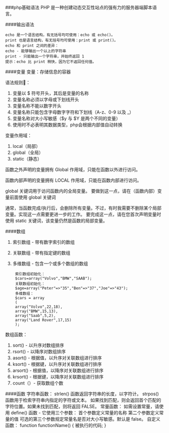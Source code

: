 ###php基础语法
PHP 是一种创建动态交互性站点的强有力的服务器端脚本语言。

####输出语法

	echo 是一个语言结构，有无括号均可使用：echo 或 echo()。
	print 也是语言结构，有无括号均可使用：print 或 print()。
	echo 和 print 之间的差异：
	echo - 能够输出一个以上的字符串
	print - 只能输出一个字符串，并始终返回 1
	提示：echo 比 print 稍快，因为它不返回任何值。
	

####变量
变量：存储信息的容器

语法规则：

1. 变量以 $ 符号开头，其后是变量的名称
2. 变量名称必须以字母或下划线开头
3. 变量名称不能以数字开头
4. 变量名称只能包含字母数字字符和下划线（A-z、0-9 以及 _）
5. 变量名称对大小写敏感（$y 与 $Y 是两个不同的变量）
6. 使用时不必表明其数据类型，php会根据内部值自动转换

变量作用域：

1. local（局部）
2. global（全局）
3. static（静态）

函数之外声明的变量拥有 Global 作用域，只能在函数以外进行访问。

函数内部声明的变量拥有 LOCAL 作用域，只能在函数内部进行访问。

global 关键词用于访问函数内的全局变量。
要做到这一点，请在（函数内部）变量前面使用 global 关键词

通常，当函数完成/执行后，会删除所有变量。不过，有时我需要不删除某个局部变量。实现这一点需要更进一步的工作。
要完成这一点，请在您首次声明变量时使用 static 关键词，该变量仍然是函数的局部变量。


####数组

1. 索引数组 - 带有数字索引的数组
2. 关联数组 - 带有指定键的数组
3. 多维数组 - 包含一个或多个数组的数组

		索引数组初始化：
		$cars=array("Volvo","BMW","SAAB");
		关联数组初始化：
		$age=array("Peter"=>"35","Ben"=>"37","Joe"=>"43");
		多维数组：
		$cars = array
  		(
  		array("Volvo",22,18),
 		array("BMW",15,13),
  		array("Saab",5,2),
  		array("Land Rover",17,15)
  		);
		

数组函数：

1. sort() - 以升序对数组排序 
2. rsort() - 以降序对数组排序
3. asort() - 根据值，以升序对关联数组进行排序
4. ksort() - 根据键，以升序对关联数组进行排序
5. arsort() - 根据值，以降序对关联数组进行排序
6. krsort() - 根据键，以降序对关联数组进行排序
7. count（）- 获取数组个数
		

####函数
	字符串函数：
	strlen() 函数返回字符串的长度，以字符计。
	strpos() 函数用于检索字符串内指定的字符或文本。
	如果找到匹配，则会返回首个匹配的字符位置。如果未找到匹配，则将返回 FALSE。
	常量函数：
	如需设置常量，请使用 define() 函数 - 它使用三个参数：
	首个参数定义常量的名称
	第二个参数定义常量的值
	可选的第三个参数规定常量名是否对大小写敏感。默认是 false。
	自定义函数：
	function functionName() {
  		被执行的代码;
	}
	
	